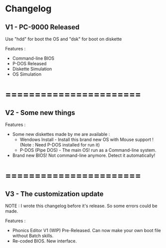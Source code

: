 # Changelog

V1 - PC-9000 Released
------
Use "hdd" for boot the OS and "dsk" for boot on diskette

Features :
 - Command-line BIOS
 - P-DOS Released
 - Diskette Simulation
 - OS Simulation
 
# =======================
V2 - Some new things
------
Features :
 - Some new diskettes made by me are available :
   - Wendows Install - Install this brand new OS with Mouse support ! (Note : Need P-DOS installed for run it)
   - P-DOS (Pipe DOS) - The main OS! run as a Command-line system.
 - Brand new BIOS! Not command-line anymore. Detect it automatically!
 
# =======================
V3 - The customization update
------
NOTE : I wrote this changelog before it's release. So some errors could be made.

Features :
  - Phonics Editor V1 (WIP) Pre-Released. Can now make your own boot file without Batch skills.
  - Re-coded BIOS. New interface.
